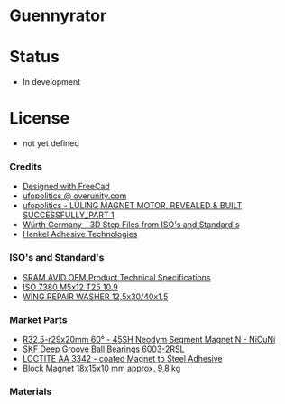 # Guennyrator

# Status
* In development

# License
* not yet defined

### Credits
* [Designed with FreeCad](https://www.freecadweb.org)
* [ufopolitics @ overunity.com](https://overunity.com/lueling-magnet-motor/)
* [ufopolitics - LÜLING MAGNET MOTOR, REVEALED & BUILT SUCCESSFULLY_PART 1](https://www.youtube.com/watch?v=ytCVQ-OZZmM)
* [Würth Germany - 3D Step Files from ISO's and Standard's](https://eshop.wuerth.de/Product-categories/Fasteners/140135.cyid/1401.cgid/en/US/EUR)
* [Henkel Adhesive Technologies](https://www.henkel-adhesives.com/de/en.html)

### ISO's and Standard's
* [SRAM AVID OEM Product Technical Specifications](https://web.archive.org/web/20201112033620/http://www.dirtfreak.co.jp/cycle/sram/service/avid/avid_technical_specifications_my13_updates.pdf)
* [ISO 7380 M5x12 T25 10.9](https://www.wegertseder.com/ISO-7380-FLANSCH-Kopfschrauben-mit-TORX-angepresste-Scheibe-Flanschkopf-STAHL-10-9-verzinkt-Diameter-5)
* [WING REPAIR WASHER 12,5x30/40x1,5 ](https://www.wegertseder.com/Kotfluegelscheiben-STAHL-verzinkt-Diameter-12,5)

### Market Parts
* [R32,5-r29x20mm 60° - 45SH Neodym Segment Magnet N - NiCuNi](https://www.neomagnete.de/de/r32-5-r29x20mm-600-45sh-neodym-segment-magnet-n-nicuni?c=9)
* [SKF Deep Groove Ball Bearings 6003-2RSL](https://www.skf.com/us/products/rolling-bearings/ball-bearings/deep-groove-ball-bearings/productid-6003-2RSL)
* [LOCTITE AA 3342 - coated Magnet to Steel Adhesive](https://www.henkel-adhesives.com/de/en/product/structural-adhesives/loctite_aa_3342.html)
* [Block Magnet 18x15x10 mm approx. 9,8 kg](https://www.supermagnete.de/eng/block-magnets-neodymium/block-magnet-18mm-15mm-10mm_Q-18-15-10-Z)

### Materials